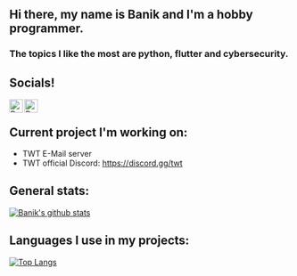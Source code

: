 ## Hi there, my name is Banik and I'm a hobby programmer.

### The topics I like the most are python, flutter and cybersecurity.

## Socials!
[<img align="left" alt="Banik#1103 | discord" width="24px" src="https://cdn.jsdelivr.net/npm/simple-icons@v3/icons/discord.svg">](https://discord.com/users/423237671683620896)
[<img align="left" alt="Banik1103 | twitter" width="24px" src="https://cdn.jsdelivr.net/npm/simple-icons@v3/icons/twitter.svg">](https://twitter.com/Banik1103)
<br>

## Current project I'm working on:
  - TWT E-Mail server
  - TWT official Discord: https://discord.gg/twt

## General stats:
[![Banik's github stats](https://github-readme-stats.vercel.app/api?username=Banik1103&show_icons=true&theme=nord)](https://github.com/Banik1103/github-readme-stats)

## Languages I use in my projects:
[![Top Langs](https://github-readme-stats.vercel.app/api/top-langs/?username=Banik1103)](https://github.com/anuraghazra/github-readme-stats)

<!--
**Banik1103/Banik1103** is a ✨ _special_ ✨ repository because its `README.md` (this file) appears on your GitHub profile.
